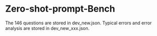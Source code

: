 # Zero-shot-prompt-Bench
The 146 questions are stored in dev_new.json. 
Typical errors and error analysis are stored in dev_new_xxx.json.
